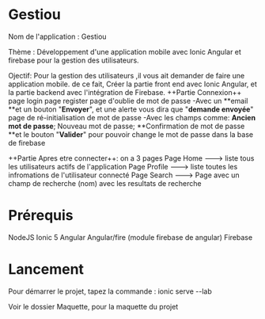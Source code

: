 # Gestiou
Nom de l'application : Gestiou

Thème : Développement d'une application mobile avec Ionic Angular et firebase pour la gestion des utilisateurs.

Ojectif:
Pour la gestion des utilisateurs ,il vous ait demander de faire une application mobile. de ce fait,
Créer la partie front end avec Ionic Angular, et la partie backend avec l'intégration de Firebase.
++Partie Connexion++
    page login
    page register
    page d'oublie de mot de passe -Avec un **email **et un bouton "**Envoyer**", et une alerte vous dira que "**demande envoyée**"
    page de ré-initialisation de mot de passe -Avec les champs comme: **Ancien mot de passe**; Nouveau mot de passe;
**Confirmation de mot de passe **et le bouton "**Valider**" pour pouvoir change le mot de passe dans la base de firebase

++Partie Apres etre connecter++: on a 3 pages
    Page Home ---> liste tous les utilisateurs actifs de l'application
    Page Profile ---> liste toutes les infromations de l'utilisateur connecté
    Page Search ---> Page avec un champ de recherche (nom) avec les resultats de recherche

# Prérequis
NodeJS
Ionic 5
Angular
Angular/fire (module firebase de angular)
Firebase

# Lancement
Pour démarrer le projet, tapez la commande : ionic serve --lab

Voir le dossier Maquette, pour la maquette du projet
